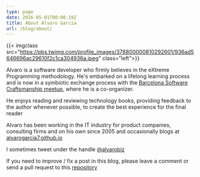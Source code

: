 ```yaml
---
type: page
date: 2016-05-01T00:08:19Z
title: About Alvaro Garcia 
url: /blog/about/
---
```


{{< imgclass src="https://pbs.twimg.com/profile_images/378800000810292601/936ad5646696ac29610f2c1ca304936a.jpeg" class="left">}}

Alvaro is a software developer who firmly believes in the eXtreme Programming methodology. He's embarked on a lifelong learning process and is now in a symbiotic exchange process with the [Barcelona Software Craftsmanship meetup](http://www.meetup.com/Barcelona-Software-Craftsmanship/), where he is a co-organizer.

He enjoys reading and reviewing technology books, providing feedback to the author whenever possible, to create the best experience for the final reader

Alvaro has been working in the IT industry for product companies, consulting firms and on his own since 2005 and occasionally blogs at [alvarogarcia7.github.io](https://alvarogarcia7.github.io)

I sometimes tweet under the handle [@alvarobiz](http://twitter.com/@alvarobiz)

If you need to improve / fix a post in this blog, please leave a comment or send a pull request to this [repository](https://github.com/alvarogarcia7/blog_source/tree/source/source/_posts)
